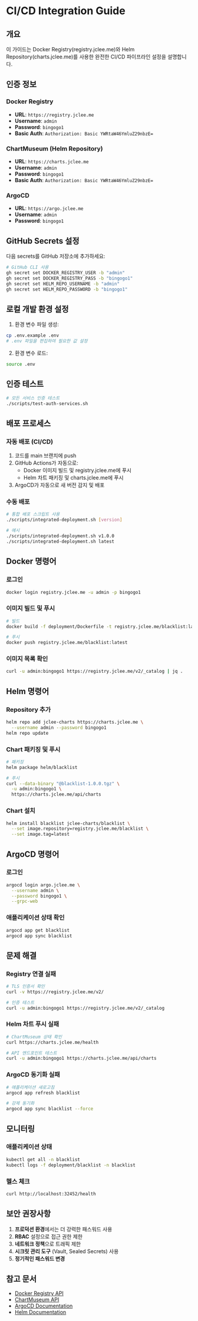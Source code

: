 # CI/CD Integration Guide

## 개요

이 가이드는 Docker Registry(registry.jclee.me)와 Helm Repository(charts.jclee.me)를 사용한 완전한 CI/CD 파이프라인 설정을 설명합니다.

## 인증 정보

### Docker Registry
- **URL**: `https://registry.jclee.me`
- **Username**: `admin`
- **Password**: `bingogo1`
- **Basic Auth**: `Authorization: Basic YWRtaW46YmluZ29nbzE=`

### ChartMuseum (Helm Repository)
- **URL**: `https://charts.jclee.me`
- **Username**: `admin`
- **Password**: `bingogo1`
- **Basic Auth**: `Authorization: Basic YWRtaW46YmluZ29nbzE=`

### ArgoCD
- **URL**: `https://argo.jclee.me`
- **Username**: `admin`
- **Password**: `bingogo1`

## GitHub Secrets 설정

다음 secrets를 GitHub 저장소에 추가하세요:

```bash
# GitHub CLI 사용
gh secret set DOCKER_REGISTRY_USER -b "admin"
gh secret set DOCKER_REGISTRY_PASS -b "bingogo1"
gh secret set HELM_REPO_USERNAME -b "admin"
gh secret set HELM_REPO_PASSWORD -b "bingogo1"
```

## 로컬 개발 환경 설정

1. 환경 변수 파일 생성:
```bash
cp .env.example .env
# .env 파일을 편집하여 필요한 값 설정
```

2. 환경 변수 로드:
```bash
source .env
```

## 인증 테스트

```bash
# 모든 서비스 인증 테스트
./scripts/test-auth-services.sh
```

## 배포 프로세스

### 자동 배포 (CI/CD)
1. 코드를 main 브랜치에 push
2. GitHub Actions가 자동으로:
   - Docker 이미지 빌드 및 registry.jclee.me에 푸시
   - Helm 차트 패키징 및 charts.jclee.me에 푸시
3. ArgoCD가 자동으로 새 버전 감지 및 배포

### 수동 배포
```bash
# 통합 배포 스크립트 사용
./scripts/integrated-deployment.sh [version]

# 예시
./scripts/integrated-deployment.sh v1.0.0
./scripts/integrated-deployment.sh latest
```

## Docker 명령어

### 로그인
```bash
docker login registry.jclee.me -u admin -p bingogo1
```

### 이미지 빌드 및 푸시
```bash
# 빌드
docker build -f deployment/Dockerfile -t registry.jclee.me/blacklist:latest .

# 푸시
docker push registry.jclee.me/blacklist:latest
```

### 이미지 목록 확인
```bash
curl -u admin:bingogo1 https://registry.jclee.me/v2/_catalog | jq .
```

## Helm 명령어

### Repository 추가
```bash
helm repo add jclee-charts https://charts.jclee.me \
  --username admin --password bingogo1
helm repo update
```

### Chart 패키징 및 푸시
```bash
# 패키징
helm package helm/blacklist

# 푸시
curl --data-binary "@blacklist-1.0.0.tgz" \
  -u admin:bingogo1 \
  https://charts.jclee.me/api/charts
```

### Chart 설치
```bash
helm install blacklist jclee-charts/blacklist \
  --set image.repository=registry.jclee.me/blacklist \
  --set image.tag=latest
```

## ArgoCD 명령어

### 로그인
```bash
argocd login argo.jclee.me \
  --username admin \
  --password bingogo1 \
  --grpc-web
```

### 애플리케이션 상태 확인
```bash
argocd app get blacklist
argocd app sync blacklist
```

## 문제 해결

### Registry 연결 실패
```bash
# TLS 인증서 확인
curl -v https://registry.jclee.me/v2/

# 인증 테스트
curl -u admin:bingogo1 https://registry.jclee.me/v2/_catalog
```

### Helm 차트 푸시 실패
```bash
# ChartMuseum 상태 확인
curl https://charts.jclee.me/health

# API 엔드포인트 테스트
curl -u admin:bingogo1 https://charts.jclee.me/api/charts
```

### ArgoCD 동기화 실패
```bash
# 애플리케이션 새로고침
argocd app refresh blacklist

# 강제 동기화
argocd app sync blacklist --force
```

## 모니터링

### 애플리케이션 상태
```bash
kubectl get all -n blacklist
kubectl logs -f deployment/blacklist -n blacklist
```

### 헬스 체크
```bash
curl http://localhost:32452/health
```

## 보안 권장사항

1. **프로덕션 환경**에서는 더 강력한 패스워드 사용
2. **RBAC** 설정으로 접근 권한 제한
3. **네트워크 정책**으로 트래픽 제한
4. **시크릿 관리 도구** (Vault, Sealed Secrets) 사용
5. **정기적인 패스워드 변경**

## 참고 문서

- [Docker Registry API](https://docs.docker.com/registry/spec/api/)
- [ChartMuseum API](https://github.com/helm/chartmuseum#api)
- [ArgoCD Documentation](https://argo-cd.readthedocs.io/)
- [Helm Documentation](https://helm.sh/docs/)